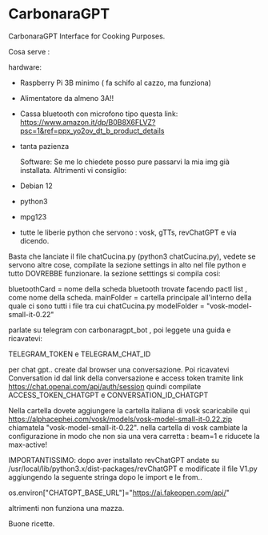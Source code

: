 # CarbonaraGPT
CarbonaraGPT Interface for Cooking Purposes.


Cosa serve :

hardware: 
- Raspberry Pi 3B minimo ( fa  schifo al cazzo, ma funziona)
- Alimentatore da almeno 3A!!
- Cassa bluetooth con microfono tipo questa  link: https://www.amazon.it/dp/B0B8X6FLVZ?psc=1&ref=ppx_yo2ov_dt_b_product_details
- tanta pazienza

  Software:
Se me lo chiedete posso pure passarvi la mia img già installata.
Altrimenti vi consiglio:
- Debian 12
- python3
- mpg123
- tutte le liberie python che servono : vosk, gTTs, revChatGPT e via dicendo.


Basta che lanciate il file chatCucina.py (python3 chatCucina.py), vedete se servono altre cose, compilate la sezione settings in alto nel file python e tutto DOVREBBE funzionare.
la sezione setttings si compila cosi:

bluetoothCard =  nome della scheda bluetooth trovate facendo pactl list , come nome della scheda.
mainFolder = cartella principale all'interno della quale ci sono tutti i file tra cui chatCucina.py
modelFolder = "vosk-model-small-it-0.22"

parlate su telegram con carbonaragpt_bot , poi leggete una guida e ricavatevi:

TELEGRAM_TOKEN  e 
TELEGRAM_CHAT_ID

per chat gpt.. create dal browser una conversazione. 
Poi ricavatevi Conversation id dal link della conversazione e access token tramite link  https://chat.openai.com/api/auth/session
quindi compilate 
ACCESS_TOKEN_CHATGPT e 
CONVERSATION_ID_CHATGPT 


Nella cartella dovete aggiungere la cartella italiana di vosk scaricabile qui https://alphacephei.com/vosk/models/vosk-model-small-it-0.22.zip chiamatela "vosk-model-small-it-0.22".
nella cartella di vosk cambiate la configurazione in modo che non sia una vera carretta : beam=1 e riducete la max-active!


IMPORTANTISSIMO: dopo aver installato revChatGPT andate su /usr/local/lib/python3.x/dist-packages/revChatGPT e modificate il file V1.py aggiungendo la seguente stringa dopo le import e le from..

os.environ["CHATGPT_BASE_URL"]="https://ai.fakeopen.com/api/"


altrimenti non funziona una mazza.



Buone ricette.

